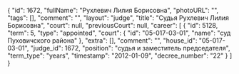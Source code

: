 {
    "id": 1672,
    "fullName": "Рухлевич Лилия Борисовна",
    "photoURL": "",
    "tags": [],
    "comment": "",
    "layout": "judge",
    "title": "Судья Рухлевич Лилия Борисовна",
    "court": null,
    "previousCourt": null,
    "career": [
        {
            "id": 5128,
            "term": 5,
            "type": "appointed",
            "court": {
                "id": "05-017-03-01",
                "name": "суд Пуховичского района"
            },
            "extra": [],
            "comment": "",
            "house_id": "05-017-03-01",
            "judge_id": 1672,
            "position": "судья и заместитель председателя",
            "term_type": "years",
            "timestamp": "2012-01-09",
            "decree_number": "22"
        }
    ]
}